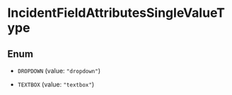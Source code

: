 # IncidentFieldAttributesSingleValueType

## Enum

- `DROPDOWN` (value: `"dropdown"`)

- `TEXTBOX` (value: `"textbox"`)

